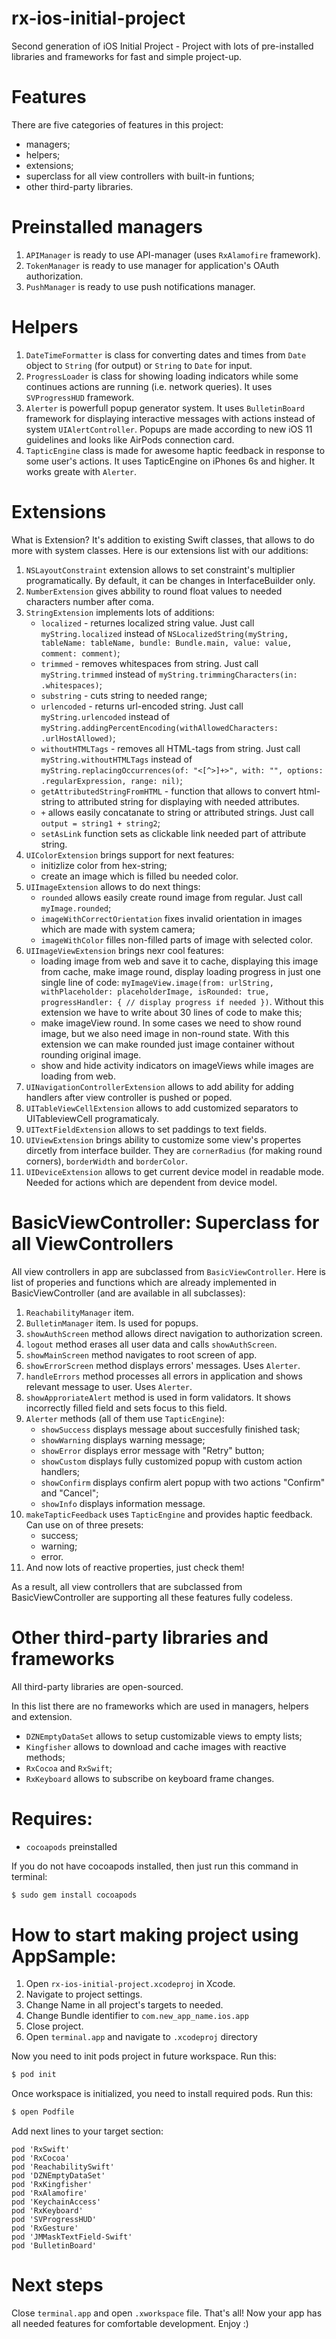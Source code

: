 # rx-ios-initial-project
Second generation of iOS Initial Project - Project with lots of pre-installed libraries and frameworks for fast and simple project-up.

# Features
There are five categories of features in this project:
- managers;
- helpers;
- extensions;
- superclass for all view controllers with built-in funtions;
- other third-party libraries.

# Preinstalled managers
1. `APIManager` is ready to use API-manager (uses `RxAlamofire` framework).
2. `TokenManager` is ready to use manager for application's OAuth authorization.
3. `PushManager` is ready to use push notifications manager.

# Helpers
1. `DateTimeFormatter` is class for converting dates and times from `Date` object to `String` (for output) or `String` to `Date` for input. 
2. `ProgressLoader` is class for showing loading indicators while some continues actions are running (i.e. network queries). It uses `SVProgressHUD` framework.
3. `Alerter` is powerfull popup generator system. It uses `BulletinBoard` framework for displaying interactive messages with actions instead of system `UIAlertController`. Popups are made according to new iOS 11 guidelines and looks like AirPods connection card. 
4. `TapticEngine` class is made for awesome haptic feedback in response to some user's actions. It uses TapticEngine on iPhones 6s and higher. It works greate with `Alerter`.


# Extensions
What is Extension? It's addition to existing Swift classes, that allows to do more with system classes. Here is our extensions list with our additions:

1. `NSLayoutConstraint` extension allows to set constraint's multiplier programatically. By default, it can be changes in InterfaceBuilder only.
2. `NumberExtension` gives abbility to round float values to needed characters number after coma.
3. `StringExtension` implements lots of additions:
    - `localized` - returnes localized string value. Just call `myString.localized` instead of `NSLocalizedString(myString, tableName: tableName, bundle: Bundle.main, value: value, comment: comment)`;
    - `trimmed` - removes whitespaces from string. Just call `myString.trimmed` instead of `myString.trimmingCharacters(in: .whitespaces)`;
    - `substring` - cuts string to needed range;
    - `urlencoded` - returns url-encoded string. Just call `myString.urlencoded` instead of `myString.addingPercentEncoding(withAllowedCharacters: .urlHostAllowed)`;
    - `withoutHTMLTags` - removes all HTML-tags from string. Just call `myString.withoutHTMLTags` instead of `myString.replacingOccurrences(of: "<[^>]+>", with: "", options: .regularExpression, range: nil)`;
    - `getAttributedStringFromHTML` - function that allows to convert html-string to attributed string for displaying with needed attributes.
    - `+` allows easily concatanate to string or attributed strings. Just call `output = string1 + string2`;
    - `setAsLink` function sets as clickable link needed part of attribute string.
4. `UIColorExtension` brings support for next features:
    - initizlize color from hex-string;
    - create an image which is filled bu needed color.
5. `UIImageExtension` allows to do next things:
    - `rounded` allows easily create round image from regular. Just call `myImage.rounded`;
    - `imageWithCorrectOrientation` fixes invalid orientation in images which are made with system camera; 
    - `imageWithColor` filles non-filled parts of image with selected color.
6. `UIImageViewExtension` brings nexr cool features:
    - loading image from web and save it to cache, displaying this image from cache, make image round, display loading progress in just one single line of code: `myImageView.image(from: urlString, withPlaceholder: placeholderImage, isRounded: true, progressHandler: { // display progress if needed })`. Without this extension we have to write about 30 lines of code to make this;
    - make imageView round. In some cases we need to show round image, but we also need image in non-round state. With this extension we can make rounded just image container without rounding original image.
    - show and hide activity indicators on imageViews while images are loading from web.
7. `UINavigationControllerExtension` allows to add ability for adding handlers after view controller is pushed or poped. 
8. `UITableViewCellExtension` allows to add customized separators to UITableviewCell programaticaly.
9. `UITextFieldExtension` allows to set paddings to text fields.
10. `UIViewExtension` brings ability to customize some view's propertes dircetly from interface builder. They are `cornerRadius` (for making round corners), `borderWidth` and `borderColor`.
11. `UIDeviceExtension` allows to get current device model in readable mode. Needed for actions which are dependent from device model.

# BasicViewController: Superclass for all ViewControllers
All view controllers in app are subclassed from `BasicViewController`. Here is list of properies and functions which are already implemented in BasicViewController (and are available in all subclasses):
1. `ReachabilityManager` item.
2. `BulletinManager` item. Is used for popups.
3. `showAuthScreen` method allows direct navigation to authorization screen.
4. `logout` method erases all user data and calls `showAuthScreen`.
5. `showMainScreen` method navigates to root screen of app.
6. `showErrorScreen` method displays errors' messages. Uses `Alerter`.
7. `handleErrors` method processes all errors in application and shows relevant message to user. Uses `Alerter`.
8. `showApproriateAlert` method is used in form validators. It shows incorrectly filled field and sets focus to this field.
9. `Alerter` methods (all of them use `TapticEngine`):
    - `showSuccess` displays message about succesfully finished task;
    - `showWarning` displays warning message;
    - `showError` displays error message with "Retry" button;
    - `showCustom` displays fully customized popup with custom action handlers;
    - `showConfirm` displays confirm alert popup with two actions "Confirm" and "Cancel";
    - `showInfo` displays information message.
10. `makeTapticFeedback` uses `TapticEngine` and provides haptic feedback. Can use on of three presets:
    - success;
    - warning;
    - error.
11. And now lots of reactive properties, just check them! 

As a result, all view controllers that are subclassed from BasicViewController are supporting all these features fully codeless.

# Other third-party libraries and frameworks
All third-party libraries are open-sourced.

In this list there are no frameworks which are used in managers, helpers and extension.
- `DZNEmptyDataSet` allows to setup customizable views to empty lists;
- `Kingfisher` allows to download and cache images with reactive methods;
- `RxCocoa` and `RxSwift`;
- `RxKeyboard` allows to subscribe on keyboard frame changes.

# Requires:
- `cocoapods` preinstalled

If you do not have cocoapods installed, then just run this command in terminal:
```sh
$ sudo gem install cocoapods
```

# How to start making project using AppSample:

 1. Open `rx-ios-initial-project.xcodeproj` in Xcode.
 2. Navigate to project settings.
 3. Change Name in all project's targets to needed.
 4. Change Bundle identifier to `com.new_app_name.ios.app`
 5. Close project.
 6. Open `terminal.app` and navigate to `.xcodeproj` directory
 
Now you need to init pods project in future workspace. Run this:
```sh
$ pod init
```
Once workspace is initialized, you need to install required pods. Run this:
```sh
$ open Podfile
```
Add next lines to your target section:

```
pod 'RxSwift'
pod 'RxCocoa'
pod 'ReachabilitySwift'
pod 'DZNEmptyDataSet'
pod 'RxKingfisher'
pod 'RxAlamofire'
pod 'KeychainAccess'
pod 'RxKeyboard'
pod 'SVProgressHUD'
pod 'RxGesture'
pod 'JMMaskTextField-Swift'
pod 'BulletinBoard'
```

# Next steps

Close `terminal.app` and open `.xworkspace` file. That's all! Now your app has all needed features for comfortable development. Enjoy :)
